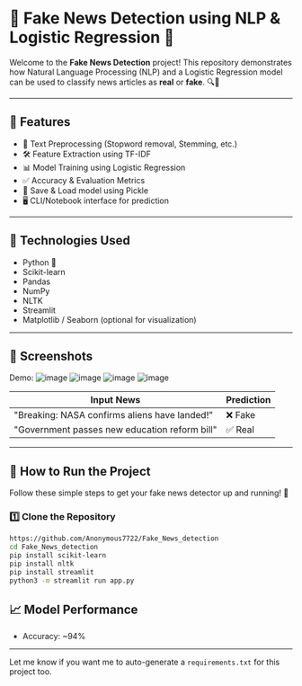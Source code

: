 # 📰 Fake News Detection using NLP & Logistic Regression 🧠

Welcome to the **Fake News Detection** project! This repository demonstrates how Natural Language Processing (NLP) and a Logistic Regression model can be used to classify news articles as **real** or **fake**. 🔍🧾

---

## 🚀 Features

- 🧹 Text Preprocessing (Stopword removal, Stemming, etc.)
- 🛠️ Feature Extraction using TF-IDF
- 📊 Model Training using Logistic Regression
- ✅ Accuracy & Evaluation Metrics
- 💾 Save & Load model using Pickle
- 🖥️ CLI/Notebook interface for prediction

---

## 🧰 Technologies Used

- Python 🐍
- Scikit-learn
- Pandas
- NumPy
- NLTK
- Streamlit
- Matplotlib / Seaborn (optional for visualization)

---

## 📸 Screenshots

Demo:
![image](https://github.com/user-attachments/assets/2abc7d4b-93f2-4cc5-9b2a-af043f705d7f)
![image](https://github.com/user-attachments/assets/8a42ccf2-58ca-4572-8696-07a89f175ed8)
![image](https://github.com/user-attachments/assets/1c0c0745-f8e1-4939-a6b0-cc538137d236)
![image](https://github.com/user-attachments/assets/9405b04f-3e8a-427a-858d-50667f66b333)


| Input News | Prediction |
|------------|-------------|
| "Breaking: NASA confirms aliens have landed!" | ❌ Fake |
| "Government passes new education reform bill" | ✅ Real |

> 

---


## 🧪 How to Run the Project

Follow these simple steps to get your fake news detector up and running! 🚀

### 1️⃣ Clone the Repository
```bash
https://github.com/Anonymous7722/Fake_News_detection
cd Fake_News_detection
pip install scikit-learn
pip install nltk
pip install streamlit
python3 -m streamlit run app.py
```
## 📈 Model Performance

- Accuracy: ~94%


---

Let me know if you want me to auto-generate a `requirements.txt` for this project too.

